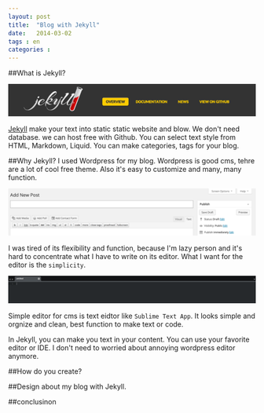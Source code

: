 ```yaml
---
layout: post
title:  "Blog with Jekyll"
date:   2014-03-02
tags : en
categories : 
---
```


##What is Jekyll?

![alt text](/images/img01.png "Logo Title Text 1")

[Jekyll][jekyll] make your text into static static website and blow. We don't need database. we can host free with Github.
You can select text style from HTML, Markdown, Liquid. You can make categories, tags for your blog.



##Why Jekyll?
I used Wordpress for my blog. Wordpress is good cms, tehre are a lot of cool free theme. Also it's easy to customize and many, many function.

![alt text](/images/img02.png "img02")

I was tired of its flexibility and function, because I'm lazy person and it's hard to concentrate what I have to write on its editor. What I want for the editor is the `simplicity`.

![alt text](/images/img03.png "img03")

Simple editor for cms is text eidtor like `Sublime Text App`. It looks simple and orgnize and clean, best function to make text or code.

In Jekyll, you can make you text in your content. You can use your favorite editor or IDE. I don't need to worried about annoying wordpress editor anymore.



##How do you create?

##Design about my blog with Jekyll.

##conclusinon


[jekyll-gh]: https://github.com/mojombo/jekyll
[jekyll]:    http://jekyllrb.com
